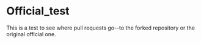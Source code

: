 # Official_test

This is a test to see where pull requests go--to the forked repository or the original official one.
